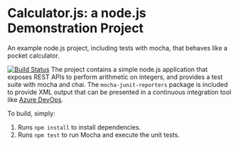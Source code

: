 Calculator.js: a node.js Demonstration Project
==============================================
An example node.js project, including tests with mocha, that behaves like
a pocket calculator.

[![Build Status](https://dev.azure.com/mctbeata/ntegrating%20External%20Source%20Control%20with%20Azure%20Pipelines/_apis/build/status/bzalewa.calculator?branchName=master)](https://dev.azure.com/mctbeata/ntegrating%20External%20Source%20Control%20with%20Azure%20Pipelines/_build/latest?definitionId=34&branchName=master)
The project contains a simple node.js application that exposes REST APIs
to perform arithmetic on integers, and provides a test suite with mocha
and chai.  The `mocha-junit-reporters` package is included to provide XML
output that can be presented in a continuous integration tool like
[Azure DevOps](https://azure.com/devops).

To build, simply:

1. Runs `npm install` to install dependencies.
2. Runs `npm test` to run Mocha and execute the unit tests.

